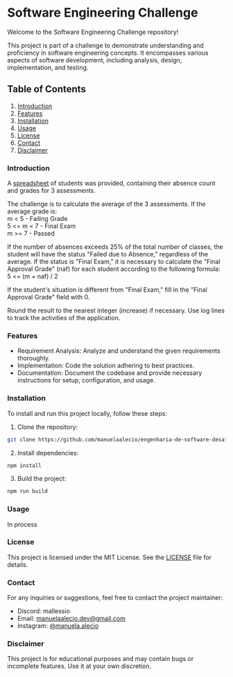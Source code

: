 # Software Engineering Challenge

Welcome to the Software Engineering Challenge repository!

This project is part of a challenge to demonstrate understanding and proficiency in software engineering concepts. It encompasses various aspects of software development, including analysis, design, implementation, and testing.

## Table of Contents

1. [Introduction](#introduction)
2. [Features](#features)
3. [Installation](#installation)
4. [Usage](#usage)
5. [License](#license)
6. [Contact](#contact)
7. [Disclaimer](#disclaimer)

### Introduction

A [spreadsheet](https://docs.google.com/spreadsheets/d/1NigEbtxeUV1ZPDXv5YvXYzdo1pvwNOdTFg-FY3V-Ofw/edit#gid=0) of students was provided, containing their absence count and grades for 3 assessments.

The challenge is to calculate the average of the 3 assessments. If the average grade is:\
m < 5 - Failing Grade\
5 <= m < 7 - Final Exam\
m >= 7 - Passed

If the number of absences exceeds 25% of the total number of classes, the student will have the status "Failed due to Absence," regardless of the average. If the status is "Final Exam," it is necessary to calculate the "Final Approval Grade" (naf) for each student according to the following formula:\
5 <= (m + naf) / 2

If the student's situation is different from "Final Exam," fill in the "Final Approval Grade" field with 0.

Round the result to the nearest integer (increase) if necessary. Use log lines to track the activities of the application.

### Features

* Requirement Analysis: Analyze and understand the given requirements thoroughly.
* Implementation: Code the solution adhering to best practices.
* Documentation: Document the codebase and provide necessary instructions for setup, configuration, and usage.

### Installation

To install and run this project locally, follow these steps:

1. Clone the repository:
```bash
git clone https://github.com/manuelaalecio/engenharia-de-software-desafio.git
```
2. Install dependencies:
```bash
npm install
```
3. Build the project:
```bash
npm run build
```

### Usage
In process

### License

This project is licensed under the MIT License. See the [LICENSE](LICENSE) file for details.

### Contact

For any inquiries or suggestions, feel free to contact the project maintainer:

- Discord: mallessio
- Email: [manuelaalecio.dev@gmail.com](mailto:manuelaalecio.dev@gmail.com)
- Instagram: [@manuela.alecio](https://www.instagram.com/manuela.alecio/)

### Disclaimer
This project is for educational purposes and may contain bugs or incomplete features. Use it at your own discretion.